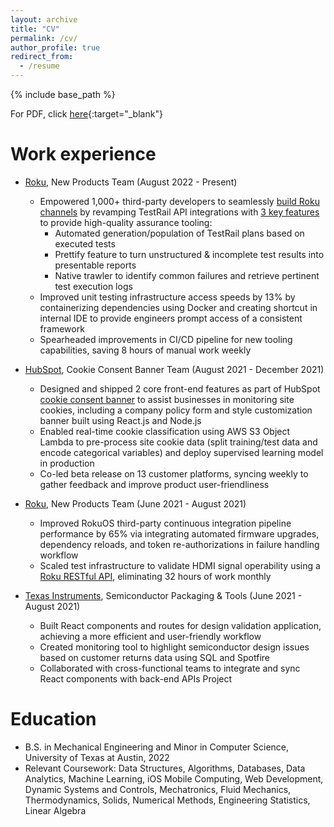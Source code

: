 ```yaml
---
layout: archive
title: "CV"
permalink: /cv/
author_profile: true
redirect_from:
  - /resume
---
```


{% include base_path %}

For PDF, click [here](/files/Resume-Rishabh.pdf){:target="_blank"}

Work experience
======
* [Roku](https://www.roku.com/), New Products Team (August 2022 - Present)
  * Empowered 1,000+ third-party developers to seamlessly [build Roku channels](http://devtools.web.roku.com/) by revamping TestRail API integrations with [3 key features](http://devtools.web.roku.com/#unit-test-framework-tool) to provide high-quality assurance tooling:
    * Automated generation/population of TestRail plans based on executed tests
    * Prettify feature to turn unstructured & incomplete test results into presentable reports
    * Native trawler to identify common failures and retrieve pertinent test execution logs
  * Improved unit testing infrastructure access speeds by 13% by containerizing dependencies using Docker and creating shortcut in internal IDE to provide engineers prompt access of a consistent framework
  * Spearheaded improvements in CI/CD pipeline for new tooling capabilities, saving 8 hours of manual work weekly

* [HubSpot](https://www.hubspot.com/), Cookie Consent Banner Team (August 2021 - December 2021)
  * Designed and shipped 2 core front-end features as part of HubSpot [cookie consent banner](https://knowledge.hubspot.com/privacy-and-consent/customize-your-cookie-tracking-settings-and-consent-banner) to assist businesses in monitoring site cookies, including a company policy form and style customization banner built using React.js and Node.js
  * Enabled real-time cookie classification using AWS S3 Object Lambda to pre-process site cookie data (split training/test data and encode categorical variables) and deploy supervised learning model in production
  * Co-led beta release on 13 customer platforms, syncing weekly to gather feedback and improve product user-friendliness

* [Roku](https://www.roku.com/), New Products Team (June 2021 - August 2021)
  * Improved RokuOS third-party continuous integration pipeline performance by 65% via integrating automated firmware upgrades, dependency reloads, and token re-authorizations in failure handling workflow
  * Scaled test infrastructure to validate HDMI signal operability using a [Roku RESTful API](https://developer.roku.com/docs/developer-program/dev-tools/external-control-api.md), eliminating 32 hours of work monthly

* [Texas Instruments](https://www.ti.com/), Semiconductor Packaging & Tools (June 2021 - August 2021)
  * Built React components and routes for design validation application, achieving a more efficient and user-friendly workflow
  * Created monitoring tool to highlight semiconductor design issues based on customer returns data using SQL and Spotfire
  * Collaborated with cross-functional teams to integrate and sync React components with back-end APIs
Project

Education
======
* B.S. in Mechanical Engineering and Minor in Computer Science, University of Texas at Austin, 2022
*	Relevant Coursework: Data Structures, Algorithms, Databases, Data Analytics, Machine Learning, iOS Mobile Computing, Web Development, Dynamic Systems and Controls, Mechatronics, Fluid Mechanics, Thermodynamics, Solids, Numerical Methods, Engineering Statistics, Linear Algebra